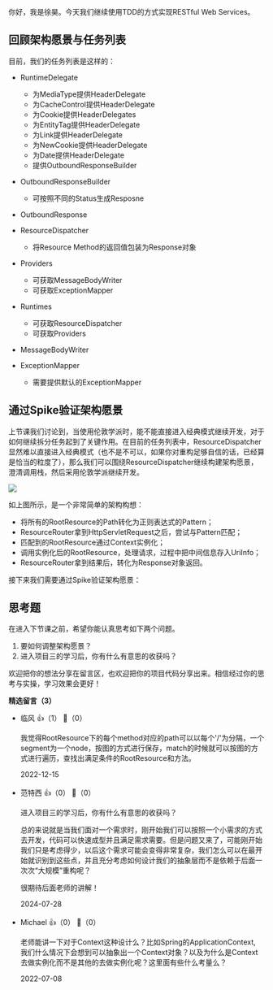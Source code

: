 你好，我是徐昊。今天我们继续使用TDD的方式实现RESTful Web Services。

## 回顾架构愿景与任务列表

目前，我们的任务列表是这样的：

- RuntimeDelegate
  
  - 为MediaType提供HeaderDelegate
  - 为CacheControl提供HeaderDelegate
  - 为Cookie提供HeaderDelegates
  - 为EntityTag提供HeaderDelegate
  - 为Link提供HeaderDelegate
  - 为NewCookie提供HeaderDelegate
  - 为Date提供HeaderDelegate
  - 提供OutboundResponseBuilder
- OutboundResponseBuilder
  
  - 可按照不同的Status生成Resposne
- OutboundResponse
- ResourceDispatcher
  
  - 将Resource Method的返回值包装为Response对象
- Providers
  
  - 可获取MessageBodyWriter
  - 可获取ExceptionMapper
- Runtimes
  
  - 可获取ResourceDispatcher
  - 可获取Providers
- MessageBodyWriter
- ExceptionMapper
  
  - 需要提供默认的ExceptionMapper

## 通过Spike验证架构愿景

上节课我们讨论到，当使用伦敦学派时，能不能直接进入经典模式继续开发，对于如何继续拆分任务起到了关键作用。在目前的任务列表中，ResourceDispatcher显然难以直接进入经典模式（也不是不可以，如果你对重构足够自信的话，已经算是恰当的粒度了），那么我们可以围绕ResourceDispatcher继续构建架构愿景，澄清调用栈，然后采用伦敦学派继续开发。

![](https://static001.geekbang.org/resource/image/a2/cb/a2e9416a553cea8a5ab079a716eb30cb.jpg?wh=2072x1215)

如上图所示，是一个非常简单的架构构想：

- 将所有的RootResource的Path转化为正则表达式的Pattern；
- ResourceRouter拿到HttpServletRequest之后，尝试与Pattern匹配；
- 匹配到的RootResource通过Context实例化；
- 调用实例化后的RootResource，处理请求，过程中把中间信息存入UriInfo；
- ResourceRouter拿到结果后，转化为Response对象返回。

接下来我们需要通过Spike验证架构愿景：

## 思考题

在进入下节课之前，希望你能认真思考如下两个问题。

1. 要如何调整架构愿景？
2. 进入项目三的学习后，你有什么有意思的收获吗？

欢迎把你的想法分享在留言区，也欢迎把你的项目代码分享出来。相信经过你的思考与实操，学习效果会更好！
<div><strong>精选留言（3）</strong></div><ul>
<li><span>临风</span> 👍（1） 💬（0）<p>我觉得RootResource下的每个method对应的path可以以每个&#39;&#47;&#39;为分隔，一个segment为一个node，按图的方式进行保存，match的时候就可以按图的方式进行遍历，查找出满足条件的RootResource和方法。</p>2022-12-15</li><br/><li><span>范特西</span> 👍（0） 💬（0）<p>进入项目三的学习后，你有什么有意思的收获吗？

总的来说就是当我们面对一个需求时，刚开始我们可以按照一个小需求的方式去开发，代码可以快速成型并且满足需求需要。但是问题又来了，可能刚开始我们只是考虑得少，以后这个需求可能会变得非常复杂，我们怎么可以在最开始就识别到这些点，并且充分考虑如何设计我们的抽象层而不是依赖于后面一次次“大规模”重构呢？

很期待后面老师的讲解！</p>2024-07-28</li><br/><li><span>Michael</span> 👍（0） 💬（0）<p>老师能讲一下对于Context这种设计么？比如Spring的ApplicationContext, 我们什么情况下会想到可以抽象出一个Context对象？以及为什么是Context去做实例化而不是其他的去做实例化呢？这里面有些什么考量么？</p>2022-07-08</li><br/>
</ul>